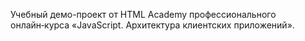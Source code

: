 Учебный демо-проект от HTML Academy профессионального онлайн‑курса «JavaScript. Архитектура клиентских приложений».
